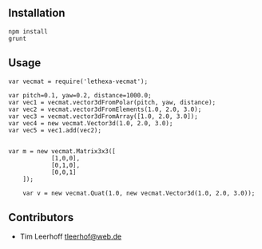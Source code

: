 Installation
------------

	npm install
	grunt

Usage
-----

	var vecmat = require('lethexa-vecmat');

	var pitch=0.1, yaw=0.2, distance=1000.0;
	var vec1 = vecmat.vector3dFromPolar(pitch, yaw, distance);
	var vec2 = vecmat.vector3dFromElements(1.0, 2.0, 3.0);
	var vec3 = vecmat.vector3dFromArray([1.0, 2.0, 3.0]);
	var vec4 = new vecmat.Vector3d(1.0, 2.0, 3.0);
	var vec5 = vec1.add(vec2);


	var m = new vecmat.Matrix3x3([
                [1,0,0], 
                [0,1,0], 
                [0,0,1]
        ]);

        var v = new vecmat.Quat(1.0, new vecmat.Vector3d(1.0, 2.0, 3.0)); 



Contributors
------------

* Tim Leerhoff <tleerhof@web.de>


